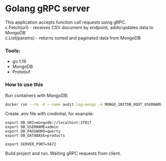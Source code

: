 # Golang gRPC server

This application accepts function call requests using gRPC.  
c.Fetch(url) - receives CSV document by endpoint, adds/updates data to MongoDB  
c.List(params) - returns sorted and paginated data from MongoDB
    

  ### Tools:
  - go 1.19
  - MongoDB
  - Protobuf 

 ### How to use this
 Run containers with MongoDB:

```cmd
docker run --rm -d --name audit-log-mongo -e MONGO_INITDB_ROOT_USERNAME=admin -e MONGO_INITDB_ROOT_PASSWORD=qwerty -p 27017:27017 mongo:latest
```

Create .env file with credintial, for example:
```
export DB_URI=mongodb://localhost:27017
export DB_USERNAME=admin
export DB_PASSWORD=qwerty
export DB_DATABASE=products

export SERVER_PORT=5672
```

Build project and run. Waiting gRPC requests from client.

